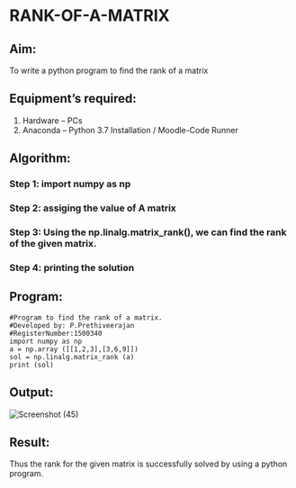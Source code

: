 # RANK-OF-A-MATRIX
## Aim:
To write a python program to find the rank of a matrix
## Equipment’s required:
1. 	Hardware – PCs
2. 	Anaconda – Python 3.7 Installation / Moodle-Code Runner
## Algorithm:
### Step 1: import numpy as np
### Step 2: assiging the value of  A matrix
### Step 3: Using the np.linalg.matrix_rank(), we can find the rank of the given matrix.
### Step 4: printing the solution
## Program:
``````````````````
#Program to find the rank of a matrix.
#Developed by: P.Prethiveerajan
#RegisterNumber:1500340
import numpy as np
a = np.array ([[1,2,3],[3,6,9]])
sol = np.linalg.matrix_rank (a)
print (sol)
``````````````````
## Output: 
![Screenshot (45)](https://user-images.githubusercontent.com/94233064/143688314-f0dbcead-3084-4eeb-8500-0ce81698d847.png)

## Result:
Thus the rank for the given matrix is successfully solved by  using a python program.

